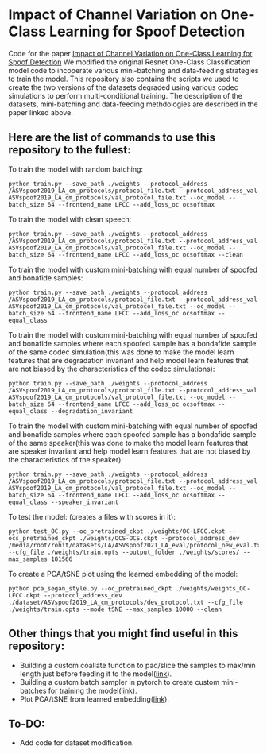 # Impact of Channel Variation on One-Class Learning for Spoof Detection
Code for the paper [Impact of Channel Variation on One-Class Learning for Spoof Detection](https://arxiv.org/abs/2109.14900)
We modified the original Resnet One-Class Classification model code to incoperate various mini-batching and data-feeding strategies to train the model.
This repository also contains the scripts we used to create the two versions of the datasets degraded using various codec simulations to perform multi-conditional training. The description of the datasets, mini-batching and data-feeding methdologies are described in the paper linked above.

## Here are the list of commands to use this repository to the fullest:

To train the model with random batching:

```
python train.py --save_path ./weights --protocol_address /ASVspoof2019_LA_cm_protocols/protocol_file.txt --protocol_address_val ASVspoof2019_LA_cm_protocols/val_protocol_file.txt --oc_model --batch_size 64 --frontend_name LFCC --add_loss_oc ocsoftmax 
```

To train the model with clean speech:

```
python train.py --save_path ./weights --protocol_address /ASVspoof2019_LA_cm_protocols/protocol_file.txt --protocol_address_val ASVspoof2019_LA_cm_protocols/val_protocol_file.txt --oc_model --batch_size 64 --frontend_name LFCC --add_loss_oc ocsoftmax --clean 
```

To train the model with custom mini-batching with equal number of spoofed and bonafide samples:

```
python train.py --save_path ./weights --protocol_address /ASVspoof2019_LA_cm_protocols/protocol_file.txt --protocol_address_val ASVspoof2019_LA_cm_protocols/val_protocol_file.txt --oc_model --batch_size 64 --frontend_name LFCC --add_loss_oc ocsoftmax --equal_class
```

To train the model with custom mini-batching with equal number of spoofed and bonafide samples where each spoofed sample has a bondafide sample of the same codec simulation(this was done to make the model learn features that are degradation invariant and help model learn features that are not biased by the characteristics of the codec simulations):

```
python train.py --save_path ./weights --protocol_address /ASVspoof2019_LA_cm_protocols/protocol_file.txt --protocol_address_val ASVspoof2019_LA_cm_protocols/val_protocol_file.txt --oc_model --batch_size 64 --frontend_name LFCC --add_loss_oc ocsoftmax --equal_class --degradation_invariant
```

To train the model with custom mini-batching with equal number of spoofed and bonafide samples where each spoofed sample has a bondafide sample of the same speaker(this was done to make the model learn features that are speaker invariant and help model learn features that are not biased by the characteristics of the speaker):

```
python train.py --save_path ./weights --protocol_address /ASVspoof2019_LA_cm_protocols/protocol_file.txt --protocol_address_val ASVspoof2019_LA_cm_protocols/val_protocol_file.txt --oc_model --batch_size 64 --frontend_name LFCC --add_loss_oc ocsoftmax --equal_class --speaker_invariant
```
To test the model: (creates a files with scores in it):

```
python test_OC.py --oc_pretrained_ckpt ./weights/OC-LFCC.ckpt --ocs_pretrained_ckpt ./weights/OCS-OCS.ckpt --protocol_address_dev /media/root/rohit/datasets/LA/ASVspoof2021_LA_eval/protocol_new_eval.txt --cfg_file ./weights/train.opts --output_folder ./weights/scores/ --max_samples 181566
```
To create a PCA/tSNE plot using the learned embedding of the model:

```
python pca_segan_style.py --oc_pretrained_ckpt ./weights/weights_OC-LFCC.ckpt --protocol_address_dev ./dataset/ASVspoof2019_LA_cm_protocols/dev_protocol.txt --cfg_file ./weights/train.opts --mode tSNE --max_samples 10000 --clean
```
## Other things that you might find useful in this repository:

+ Building a custom coallate function to pad/slice the samples to max/min length just before feeding it to the model([link](https://github.com/rohit18115/ASVspoof2021_OC_model/blob/main/pca_onesec.py)).
+ Building a custom batch sampler in pytorch to create custom mini-batches for training the model([link](https://github.com/rohit18115/ASVspoof2021_OC_model/blob/888bbce1d80e728b2d851184924c955019f5108d/oc/datasets/se_dataset.py#L778)).
+ Plot PCA/tSNE from learned embedding([link](https://github.com/rohit18115/ASVspoof2021_OC_model/blob/main/pca.py)).

## To-DO:
+ Add code for dataset modification.

